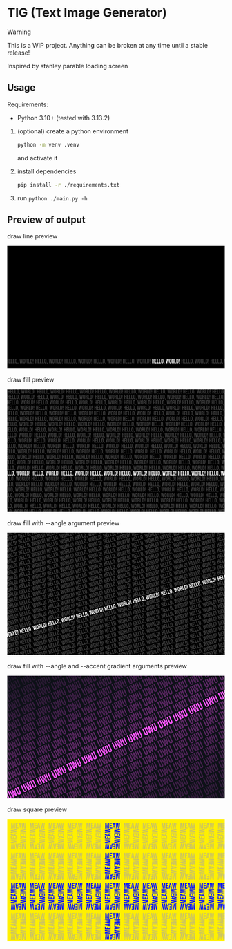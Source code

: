 # TIG (Text Image Generator)

> [!WARNING]
> This is a WIP project. Anything can be broken at any time until a stable release!

Inspired by stanley parable loading screen

## Usage

Requirements:

- Python 3.10+ (tested with 3.13.2)

1. (optional) create a python environment

    ```sh
    python -m venv .venv
    ```

    and activate it

2. install dependencies

    ```sh
    pip install -r ./requirements.txt
    ```

3. run `python ./main.py -h`

## Preview of output

draw line preview

![draw line preview](./docs/preview-line.png)

draw fill preview

![draw fill preview](./docs/preview-lines.png)

draw fill with --angle argument preview

![draw fill with --angle argument preview](./docs/preview-angle-lines.png)

draw fill with --angle and --accent gradient arguments preview

![draw fill with --angle and --accent gradient argument preview](./docs/preview-angle-gradient.png)

draw square preview

![draw square preview](./docs/preview-square.png)

